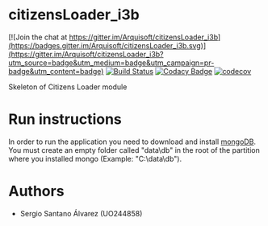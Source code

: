 # citizensLoader_i3b

[![Join the chat at https://gitter.im/Arquisoft/citizensLoader_i3b](https://badges.gitter.im/Arquisoft/citizensLoader_i3b.svg)](https://gitter.im/Arquisoft/citizensLoader_i3b?utm_source=badge&utm_medium=badge&utm_campaign=pr-badge&utm_content=badge)
[![Build Status](https://travis-ci.org/Arquisoft/citizensLoader_i3b.svg?branch=master)](https://travis-ci.org/Arquisoft/citizensLoader_i3b)
[![Codacy Badge](https://api.codacy.com/project/badge/Grade/99c7aadee0294b548799461c5eabdcc7)](https://www.codacy.com/app/OriolInvernonLlaneza/citizensLoader_i3b?utm_source=github.com&amp;utm_medium=referral&amp;utm_content=Arquisoft/citizensLoader_i3b&amp;utm_campaign=Badge_Grade)
[![codecov](https://codecov.io/gh/Arquisoft/citizensLoader_i3b/branch/master/graph/badge.svg)](https://codecov.io/gh/Arquisoft/citizensLoader_i3b)

Skeleton of Citizens Loader module

# Run instructions

In order to run the application you need to download and install [mongoDB](https://www.mongodb.com/dr/fastdl.mongodb.org/win32/mongodb-win32-x86_64-2008plus-ssl-3.4.2-signed.msi/download). You must create an empty folder called "data\db" in the root of the partition where you installed mongo (Example: "C:\data\db").

# Authors

* Sergio Santano Álvarez (UO244858)

